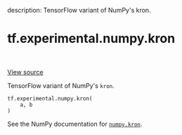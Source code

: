 description: TensorFlow variant of NumPy's kron.

<div itemscope itemtype="http://developers.google.com/ReferenceObject">
<meta itemprop="name" content="tf.experimental.numpy.kron" />
<meta itemprop="path" content="Stable" />
</div>

# tf.experimental.numpy.kron

<!-- Insert buttons and diff -->

<table class="tfo-notebook-buttons tfo-api nocontent" align="left">

</table>

<a target="_blank" href="/code/stable/tensorflow/python/ops/numpy_ops/np_math_ops.py">View source</a>



TensorFlow variant of NumPy's `kron`.

<pre class="devsite-click-to-copy prettyprint lang-py tfo-signature-link">
<code>tf.experimental.numpy.kron(
    a, b
)
</code></pre>



<!-- Placeholder for "Used in" -->

See the NumPy documentation for [`numpy.kron`](https://numpy.org/doc/1.16/reference/generated/numpy.kron.html).